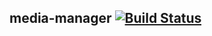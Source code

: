 ## media-manager  [![Build Status](https://travis-ci.org/anbestephen/media-manager.svg)](https://travis-ci.org/anbestephen/media-manager)
